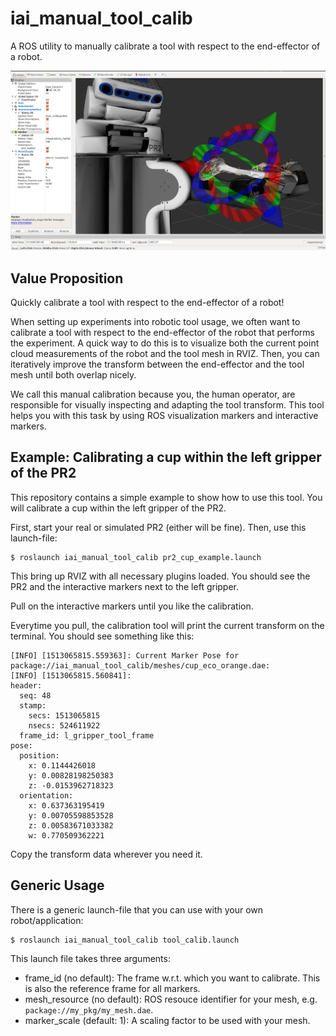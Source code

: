 # iai_manual_tool_calib
A ROS utility to manually calibrate a tool with respect to the end-effector of a robot.

![rviz view](https://raw.githubusercontent.com/code-iai/iai_manual_tool_calib/master/doc/pr2_spoon_calib.png)

## Value Proposition
Quickly calibrate a tool with respect to the end-effector of a robot!

When setting up experiments into robotic tool usage, we often want to calibrate a tool with respect to the end-effector of the robot that performs the experiment. A quick way to do this is to visualize both the current point cloud measurements of the robot and the tool mesh in RVIZ. Then, you can iteratively improve the transform between the end-effector and the tool mesh until both overlap nicely. 

We call this manual calibration because you, the human operator, are responsible for visually inspecting and adapting the tool transform. This tool helps you with this task by using ROS visualization markers and interactive markers.

## Example: Calibrating a cup within the left gripper of the PR2
This repository contains a simple example to show how to use this tool. You will calibrate a cup within the left gripper of the PR2.

First, start your real or simulated PR2 (either will be fine). Then, use this launch-file:

```shell
$ roslaunch iai_manual_tool_calib pr2_cup_example.launch
```

This bring up RVIZ with all necessary plugins loaded. You should see the PR2 and the interactive markers next to the left gripper. 

Pull on the interactive markers until you like the calibration.

Everytime you pull, the calibration tool will print the current transform on the terminal. You should see something like this:

```shell
[INFO] [1513065815.559363]: Current Marker Pose for package://iai_manual_tool_calib/meshes/cup_eco_orange.dae:
[INFO] [1513065815.560841]: 
header: 
  seq: 48
  stamp: 
    secs: 1513065815
    nsecs: 524611922
  frame_id: l_gripper_tool_frame
pose: 
  position: 
    x: 0.1144426018
    y: 0.00828198250383
    z: -0.0153962718323
  orientation: 
    x: 0.637363195419
    y: 0.00705598853528
    z: 0.00583671033382
    w: 0.770509362221
```
Copy the transform data wherever you need it.

## Generic Usage
There is a generic launch-file that you can use with your own robot/application:

```
$ roslaunch iai_manual_tool_calib tool_calib.launch
```
This launch file takes three arguments:
  * frame_id (no default): The frame w.r.t. which you want to calibrate. This is also the reference frame for all markers.
  * mesh_resource (no default): ROS resouce identifier for your mesh, e.g. ```package://my_pkg/my_mesh.dae```.
  * marker_scale (default: 1): A scaling factor to be used with your mesh.
